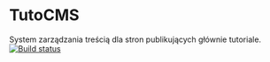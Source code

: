 # TutoCMS
System zarządzania treścią dla stron publikujących głównie tutoriale.
[![Build status](https://ci.appveyor.com/api/projects/status/wi7imdnopr2d0wdk?svg=true)](https://ci.appveyor.com/project/marcinN90/tutocms)
